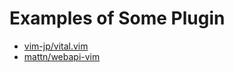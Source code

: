 # Examples of Some Plugin

* [vim-jp/vital.vim](https://github.com/vim-jp/vital.vim)
* [mattn/webapi-vim](https://github.com/mattn/webapi-vim)
